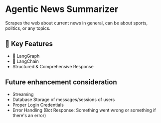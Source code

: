 # Agentic News Summarizer
Scrapes the web about current news in general, can be about sports, politics, or any topics.

## 🌟 Key Features
- 🧬 LangGraph
- 🤖 LangChain
- Structured & Comprehensive Response

## Future enhancement consideration 
- Streaming
- Database Storage of messages/sessions of users
- Proper Login Credentials
- Error Handling (Bot Response: Something went wrong or something if there's an error)